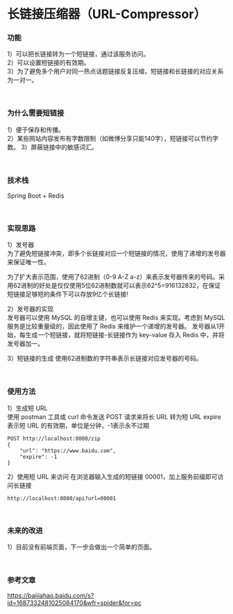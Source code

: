 # 长链接压缩器（URL-Compressor）

### 功能
1）可以把长链接转为一个短链接，通过该服务访问。     
2）可以设置短链接的有效期。  
3）为了避免多个用户对同一热点话题链接反复压缩，短链接和长链接的对应关系为一对一。

<br/>


### 为什么需要短链接
1）便于保存和传播。  
2）某些网站内容发布有字数限制（如微博分享只能140字），短链接可以节约字数。
3）屏蔽链接中的敏感词汇。

<br/>


### 技术栈
Spring Boot + Redis

<br/>


### 实现思路
1）发号器  
为了避免短链接冲突，即多个长链接对应一个短链接的情况，使用了递增的发号器来保证唯一性。  

为了扩大表示范围，使用了62进制（0-9 A-Z a-z）来表示发号器传来的号码。采用62进制的好处是仅仅使用5位62进制数就可以表示62^5=916132832，在保证短链接足够短的条件下可以存放9亿个长链接!

2）发号器的实现  
发号器可以使用 MySQL 的自增主键，也可以使用 Redis 来实现。考虑到 MySQL 服务是比较重量级的，因此使用了 Redis 来维护一个递增的发号器。
发号器从1开始，每生成一个短链接，就将短链接-长链接作为 key-value 存入 Redis 中，并将发号器加一。

3）短链接的生成
使用62进制数的字符串表示长链接对应发号器的号码。

<br/>


### 使用方法
1）生成短 URL  
使用 postman 工具或 curl 命令发送 POST 请求来将长 URL 转为短 URL
expire 表示短 URL 的有效期，单位是分钟，-1表示永不过期
```
POST http://localhost:8080/zip
{
    "url": "https://www.baidu.com",
    "expire": -1
}
```

2）使用短 URL 来访问
在浏览器输入生成的短链接 00001，加上服务前缀即可访问长链接
```
http://localhost:8080/api?url=00001
```
<br/>



### 未来的改进
1）目前没有前端页面，下一步会做出一个简单的页面。

<br/>


### 参考文章
https://baijiahao.baidu.com/s?id=1687332481025084170&wfr=spider&for=pc

<br/>